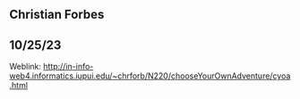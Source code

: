 ## Christian Forbes
## 10/25/23
Weblink: http://in-info-web4.informatics.iupui.edu/~chrforb/N220/chooseYourOwnAdventure/cyoa.html